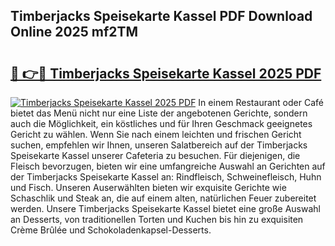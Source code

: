 ## Timberjacks Speisekarte Kassel PDF Download Online 2025 mf2TM

# <h2><a href="http://gcc384b.nevu.top/?p=Timberjacks+Speisekarte+Kassel">🔗 👉🔴 Timberjacks Speisekarte Kassel 2025 PDF</a></h2>

[![Timberjacks Speisekarte Kassel 2025 PDF](https://i.imgur.com/dBaPXMq.png)](http://gcc384b.nevu.top/?p=Timberjacks+Speisekarte+Kassel)
In einem Restaurant oder Café bietet das Menü nicht nur eine Liste der angebotenen Gerichte, sondern auch die Möglichkeit, ein köstliches und für Ihren Geschmack geeignetes Gericht zu wählen. Wenn Sie nach einem leichten und frischen Gericht suchen, empfehlen wir Ihnen, unseren Salatbereich auf der Timberjacks Speisekarte Kassel unserer Cafeteria zu besuchen. Für diejenigen, die Fleisch bevorzugen, bieten wir eine umfangreiche Auswahl an Gerichten auf der Timberjacks Speisekarte Kassel an: Rindfleisch, Schweinefleisch, Huhn und Fisch. Unseren Auserwählten bieten wir exquisite Gerichte wie Schaschlik und Steak an, die auf einem alten, natürlichen Feuer zubereitet werden. Unsere Timberjacks Speisekarte Kassel bietet eine große Auswahl an Desserts, von traditionellen Torten und Kuchen bis hin zu exquisiten Crème Brûlée und Schokoladenkapsel-Desserts.
